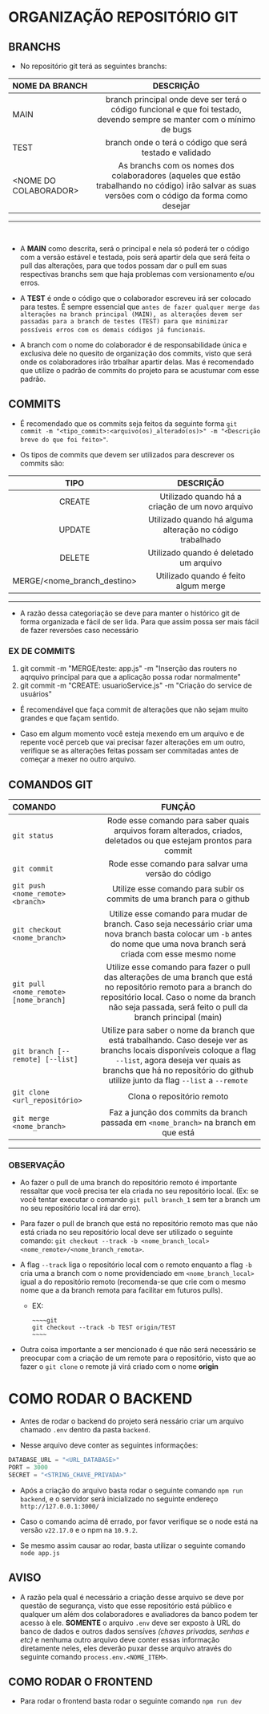 # ORGANIZAÇÃO REPOSITÓRIO GIT

## BRANCHS

* No repositório git terá as seguintes branchs:

NOME DA BRANCH|DESCRIÇÃO
:--------|:---------:
MAIN|branch principal onde deve ser terá o código funcional e que foi testado, devendo sempre se manter com o mínimo de bugs
TEST|branch onde o terá o código que será testado e validado
<NOME DO COLABORADOR\>| As branchs com os nomes dos colaboradores (aqueles que estão trabalhando no código) irão salvar as suas versões com o código da forma como desejar

<hr>
<br>

* A **MAIN** como descrita, será o principal e nela só poderá ter o código com a versão estável e testada, pois será apartir dela que será feita o pull das alterações, para que todos possam dar o pull em suas respectivas branchs sem que haja problemas com versionamento e/ou erros.

* A **TEST** é onde o código que o colaborador escreveu irá ser colocado para testes. É sempre essencial que `antes de fazer qualquer merge das alterações na branch principal (MAIN), as alterações devem ser passadas para a branch de testes (TEST) para que minimizar possíveis erros com os demais códigos já funcionais`.

* A branch com o nome do colaborador é de responsabilidade única e exclusiva dele no quesito de organização
dos commits, visto que será onde os colaboradores irão trbalhar apartir delas.
Mas é recomendado que utilize o padrão de commits do projeto para se acustumar com esse padrão.

## COMMITS

* É recomendado que os commits seja feitos da seguinte forma `git commit -m "<tipo_commit>:<arquivo(os)_alterado(os)>" -m "<Descrição breve do que foi feito>"`.

* Os tipos de commits que devem ser utilizados para descrever os commits são:

TIPO|DESCRIÇÃO
:----:|:------:
CREATE|Utilizado quando há a criação de um novo arquivo
UPDATE|Utilizado quando há alguma alteração no código trabalhado
DELETE|Utilizado quando é deletado um arquivo
MERGE/\<nome_branch_destino\>| Utilizado quando é feito algum merge

<hr>

* A razão dessa categoriação se deve para manter o histórico git de forma organizada e fácil de ser lida. Para que assim possa ser mais fácil de fazer reversões caso necessário

### EX DE COMMITS

1. git commit -m "MERGE/teste: app.js" -m "Inserção das routers no aqrquivo principal para que a aplicação possa rodar normalmente"
2. git commit -m "CREATE: usuarioService.js" -m "Criação do service de usuários"

* É recomendável que faça commit de alterações que não sejam muito grandes e que façam sentido.

* Caso em algum momento você esteja mexendo em um arquivo e de repente você perceb que vai precisar fazer alterações em um outro, verifique se as alterações feitas possam ser commitadas antes de começar a mexer no outro arquivo.

## COMANDOS GIT

COMANDO|FUNÇÃO
:----|:----:
`git status`|Rode esse comando para saber quais arquivos foram alterados, criados, deletados ou que estejam prontos para commit
`git commit`|Rode esse comando para salvar uma versão do código
`git push <nome_remote> <branch>`|Utilize esse comando para subir os commits de uma branch para o github
`git checkout <nome_branch>`|Utilize esse comando para mudar de branch. Caso seja necessário criar uma nova branch basta colocar um `-b` antes do nome que uma nova branch será criada com esse mesmo nome
`git pull <nome_remote> [nome_branch]`|Utilize esse comando para fazer o pull das alterações de uma branch que está no repositório remoto para a branch do repositório local. Caso o nome da branch não seja passada, será feito o pull da branch principal (main)
`git branch [--remote] [--list]`|Utilize para saber o nome da branch que está trabalhando. Caso deseje ver as branchs locais disponíveis coloque a flag `--list`, agora deseja ver quais as branchs que há no repositório do github utilize junto da flag `--list` a `--remote`
`git clone <url_repositório>`|Clona o repositório remoto
`git merge <nome_branch>`|Faz a junção dos commits da branch passada em `<nome_branch>` na branch em que está

<hr>

### OBSERVAÇÃO

* Ao fazer o pull de uma branch do repositório remoto é importante ressaltar que você precisa ter ela criada no seu repositório local. (Ex: se você tentar executar o comando `git pull branch_1` sem ter a branch um no seu repositório local irá dar erro).

* Para fazer o pull de branch que está no repositório remoto mas que não está criada no seu repositório local deve ser utilizado o seguinte comando: `git checkout --track -b <nome_branch_local> <nome_remote>/<nome_branch_remota>`.

* A flag `--track` liga o repositório local com o remoto enquanto a flag `-b` cria uma a branch com o nome providenciado em `<nome_branch_local>` igual a do repositório remoto (recomenda-se que crie com o mesmo nome que a da branch remota para facilitar em futuros pulls).

  * EX:

        ~~~~git
        git checkout --track -b TEST origin/TEST
        ~~~~

* Outra coisa importante a ser mencionado é que não será necessário se preocupar com a criação de um remote para o repositório, visto que ao fazer o `git clone` o remote já virá criado com o nome **origin**

# COMO RODAR O BACKEND

* Antes de rodar o backend do projeto será nessário criar um arquivo chamado `.env` dentro da pasta `backend`.

* Nesse arquivo deve conter as seguintes informações:

~~~~js
DATABASE_URL = "<URL_DATABASE>"
PORT = 3000
SECRET = "<STRING_CHAVE_PRIVADA>"
~~~~

* Após a criação do arquivo basta rodar o seguinte comando `npm run backend`, e o servidor será inicializado no seguinte endereço `http://127.0.0.1:3000/`

* Caso o comando acima dê errado, por favor verifique se o node está na versão `v22.17.0` e o npm na `10.9.2`.

* Se mesmo assim causar ao rodar, basta utilizar o seguinte comando `node app.js`

## AVISO

* A razão pela qual é necessário a criação desse arquivo se deve por questão de segurança, visto que esse repositório está público e qualquer um além dos colaboradores e avaliadores
da banco podem ter acesso à ele. **SOMENTE** o arquivo `.env` deve ser exposto à URL do banco de dados e outros dados sensíves *(chaves privadas, senhas e etc)* e nenhuma outro arquivo deve conter essas informação diretamente neles, eles deverão puxar desse arquivo através do seguinte comando `process.env.<NOME_ITEM>`.

## COMO RODAR O FRONTEND

* Para rodar o frontend basta rodar o seguinte comando `npm run dev`
